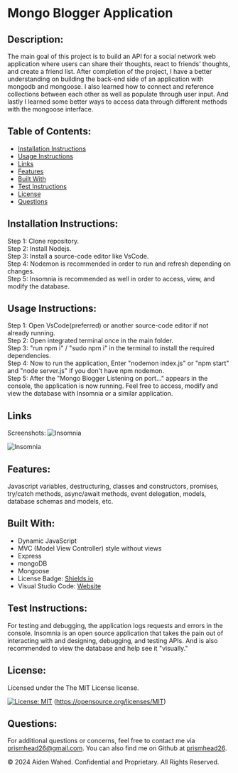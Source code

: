 # Mongo Blogger Application

## Description:
The main goal of this project is to build an API for a social network web application where users can share their thoughts, react to friends’ thoughts, and create a friend list. After completion of the project, I have a better understanding on building the back-end side of an application with mongodb and mongoose. I also learned how to connect and reference collections between each other as well as populate through user input. And lastly I learned some better ways to access data through different methods with the mongoose interface.

## Table of Contents:
- [Installation Instructions](#Installation-Instructions)
- [Usage Instructions](#Usage-Instructions)
- [Links](#Links)
- [Features](#Features)
- [Built With](#Built-With)
- [Test Instructions](#Test-Instructions)
- [License](#License)
- [Questions](#Questions)

## Installation Instructions:
Step 1: Clone repository.
<br>
Step 2: Install Nodejs.
<br>
Step 3: Install a source-code editor like VsCode.
<br>
Step 4: Nodemon is recommended in order to run and refresh depending on changes.
<br>
Step 5: Insomnia is recommended as well in order to access, view, and modify the database.

## Usage Instructions:
Step 1: Open VsCode(preferred) or another source-code editor if not already running.
<br>
Step 2: Open integrated terminal once in the main folder.
<br>
Step 3: "run npm i" / "sudo npm i" in the terminal to install the required dependencies.
<br>
Step 4: Now to run the application, Enter "nodemon index.js" or "npm start" and "node server.js" if you don't have npm nodemon.
<br>
Step 5: After the "Mongo Blogger Listening on port..." appears in the console, the application is now running. Feel free to access, modify and view the database with Insomnia or a similar application.


## Links
Screenshots:
![Insomnia](./public/images/screenshot1.png)

![Insomnia](./public/images/screenshot2.png)



## Features:
Javascript variables, destructuring, classes and constructors, promises, try/catch methods, async/await methods, event delegation, models, database schemas and models, etc.

## Built With:
- Dynamic JavaScript
- MVC (Model View Controller) style without views
- Express
- mongoDB
- Mongoose
- License Badge: [Shields.io](https://shields.io/)
- Visual Studio Code: [Website](https://code.visualstudio.com/)

## Test Instructions:
For testing and debugging, the application logs requests and errors in the console. Insomnia is an open source application that takes the pain out of interacting with and designing, debugging, and testing APIs. And is also recommended to view the database and help see it "visually."

## License:
Licensed under the The MIT License license.

[![License: MIT](https://img.shields.io/badge/License-MIT-yellow.svg)](https://opensource.org/licenses/MIT)  (https://opensource.org/licenses/MIT)

## Questions:
For additional questions or concerns, feel free to contact me via [prismhead26@gmail.com](http://prismhead26@gmail.com). 
You can also find me on Github at [prismhead26](https://github.com/prismhead26).

© 2024 Aiden Wahed. Confidential and Proprietary. All Rights Reserved.